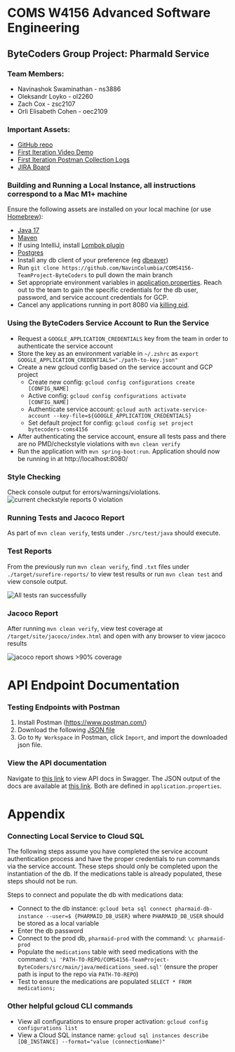 # COMS W4156 Advanced Software Engineering

## ByteCoders Group Project: PharmaId Service

### Team Members:

- Navinashok Swaminathan - ns3886
- Oleksandr Loyko - ol2260
- Zach Cox - zsc2107
- Orli Elisabeth Cohen - oec2109

### Important Assets:

- [GitHub repo](https://github.com/NavinColumbia/COMS4156-TeamProject-ByteCoders)
- [First Iteration Video Demo](https://www.dropbox.com/scl/fi/z5lcima7kjy1jpw5xwheb/Iteration-1-functionality-demo.mov?rlkey=ld4xxx19yk5ug3xetvunyk6yu&st=g5jnxxl7&dl=0)
- [First Iteration Postman Collection Logs](https://www.dropbox.com/scl/fi/f7o3rd45sq4zsiuqucnkp/ByteCoders.postman_collection.json?rlkey=gdcqv823snw3oawx6i80rbiyb&st=pjxn6cmh&dl=0)
- [JIRA Board](https://bytecoders-4156.atlassian.net/jira/software/projects/BYT/boards/1)

### Building and Running a Local Instance, all instructions correspond to a Mac M1+ machine

Ensure the following assets are installed on your local machine (or
use [Homebrew](https://brew.sh/)):

- [Java 17](https://www.oracle.com/java/technologies/javase/jdk17-archive-downloads.html)
- [Maven](https://maven.apache.org/install.html)
- If using IntelliJ, install [Lombok plugin](https://plugins.jetbrains.com/plugin/6317-lombok)
- [Postgres](https://www.postgresql.org/download/)
- Install any db client of your preference (eg [dbeaver](https://dbeaver.io/))
- Run `git clone https://github.com/NavinColumbia/COMS4156-TeamProject-ByteCoders` to pull down
  the main branch
- Set appropriate environment variables
  in [application.properties](https://github.com/NavinColumbia/COMS4156-TeamProject-ByteCoders/blob/main/src/main/resources/application.properties).
  Reach out to the team to gain the specific credentials for the db user, password, and service
  account credentials for GCP.
- Cancel any applications running in port 8080
  via [killing pid](https://dev.to/osalumense/how-to-kill-a-process-occupying-a-port-on-windows-macos-and-linux-gj8).

### Using the ByteCoders Service Account to Run the Service

- Request a `GOOGLE_APPLICATION_CREDENTIALS` key from the team in order to authenticate the
  service account
- Store the key as an environment variable in `~/.zshrc` as `export 
  GOOGLE_APPLICATION_CREDENTIALS="./path-to-key.json"`
- Create a new gcloud config based on the service account and GCP project
    - Create new config: `gcloud config configurations create [CONFIG_NAME]`
    - Active config: `gcloud config configurations activate [CONFIG_NAME]`
    - Authenticate service account:
      `gcloud auth activate-service-account --key-file=${GOOGLE_APPLICATION_CREDENTIALS}`
    - Set default project for config: `gcloud config set project bytecoders-coms4156`
- After authenticating the service account, ensure all tests pass and there are no PMD/checkstyle
  violations with `mvn clean verify`
- Run the application with `mvn spring-boot:run`. Application should now be running in at
  http://localhost:8080/

### Style Checking

Check console output for errors/warnings/violations.
![current checkstyle reports 0 violation](https://dl.dropbox.com/scl/fi/3xpqsf94i3vqgbj7rti9l/checkstyle_check.png?rlkey=1f60qzif8wviopr23xcl0352y&st=dc2m561y&dl=0)

### Running Tests and Jacoco Report

As part of `mvn clean verify`, tests under `./src/test/java` should execute.

### Test Reports

From the previously run `mvn clean verify`, find `.txt` files under `./target/surefire-reports/` to
view test results or run `mvn clean test` and view console output.

![All tests ran successfully](https://www.dropbox.com/scl/fi/p0mt8pspkhw8nu5r0b41u/Screenshot-2024-11-27-at-2.29.00-PM.png?rlkey=oo1aluaoxnwd3z10mmakeilds&st=x5r653qx&raw=1)

### Jacoco Report

After running `mvn clean verify`, view test coverage at `/target/site/jacoco/index.html` and
open with any browser to view jacoco results

![jacoco report shows >90% coverage](https://www.dropbox.com/scl/fi/fk071xnw7vxbav1kutkie/Screenshot-2024-11-27-at-2.39.45-PM.png?rlkey=0ogcg5ro6um1rsuva5parxv7h&st=7mcjwix9&raw=1)

# API Endpoint Documentation

### Testing Endpoints with Postman

1. Install Postman  (https://www.postman.com/)
2. Download the
   following [JSON file](https://www.dropbox.com/scl/fi/f7o3rd45sq4zsiuqucnkp/ByteCoders.postman_collection.json?rlkey=gdcqv823snw3oawx6i80rbiyb&e)
3. Go to `My Workspace` in Postman, click `Import`, and import the downloaded json file.

### View the API documentation

Navigate to [this link](https://bytecoders-coms4156.uk.r.appspot.com/pharmaid-api-docs-ui.html) to
view API docs in Swagger. The JSON output of the docs are available
at [this link](https://bytecoders-coms4156.uk.r.appspot.com/pharmaid-api-docs). Both are defined in
`application.properties`.

# Appendix

### Connecting Local Service to Cloud SQL

The following steps assume you have completed the service account authentication process and
have the proper credentials to run commands via the service account. These steps should only be
completed upon the instantiation of the db. If the medications table is already populated,
these steps should not be run.

Steps to connect and populate the db with medications data:

- Connect to the db instance: `gcloud beta sql connect pharmaid-db-instance --user=$
{PHARMAID_DB_USER}` where `PHARMAID_DB_USER` should be stored as a local variable
- Enter the db password
- Connect to the prod db, `pharmaid-prod` with the command: `\c pharmaid-prod`
- Populate the `medications` table with seed medications with the command:
  `\i 'PATH-TO-REPO/COMS4156-TeamProject-ByteCoders/src/main/java/medications_seed.sql'` (ensure
  the proper path is input to the repo via `PATH-TO-REPO`)
- Test to ensure the medications are populated `SELECT * FROM medications;`

### Other helpful gcloud CLI commands

- View all configurations to ensure proper activation: `gcloud config configurations list`
- View a Cloud SQL instance name: `gcloud sql instances describe [DB_INSTANCE] --format="value
(connectionName)"` 